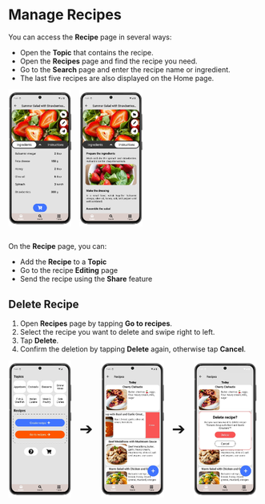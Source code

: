 # Manage Recipes

You can access the **Recipe** page in several ways:
- Open the **Topic** that contains the recipe.
- Open the **Recipes** page and find the recipe you need.
- Go to the **Search** page and enter the recipe name or ingredient.
- The last five recipes are also displayed on the Home page.

<div style="display: flex; gap: 16px; align-items: center;">
  <img src="img/recipe_ingredients_11.webp" style="width:25%;">
  <img src="img/recipe_instruction_12.webp" style="width:25%;">
</div>
<br>

On the **Recipe** page, you can:

- Add the **Recipe** to a **Topic**
- Go to the recipe **Editing** page
- Send the recipe using the **Share** feature

## Delete Recipe

1. Open **Recipes** page by tapping **Go to recipes**.
2. Select the recipe you want to delete and swipe right to left.
3. Tap **Delete**.
4. Confirm the deletion by tapping **Delete** again, otherwise tap **Cancel**.

<div style="display: flex; gap: 16px; align-items: center;">
  <img src="img/main_screen.webp" style="width:25%; vertical-align: middle;">
  <span style="font-size: 2rem; vertical-align: middle;">➔</span>
  <img src="img/recipe_list_2.webp" style="width:25%; vertical-align: middle;">
  <span style="font-size: 2rem; vertical-align: middle;">➔</span>
  <img src="img/recipe_list_3.webp" style="width:25%; vertical-align: middle;">
</div>
